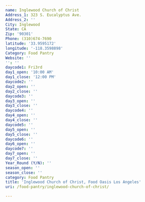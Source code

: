 ```yaml
---
name: Inglewood Church of Christ
Address_1: 323 S. Eucalyptus Ave.
Address_2: ''
City: Inglewood
State: CA
Zip: '90301'
Phone: (310)674-7690
latitude: '33.9595172'
longitude: '-118.3598898'
Category: Food Pantry
Website: ''
'': ''
daycode1: Fri3rd
day1_open: '10:00 AM'
day1_close: '12:00 PM'
daycode2: ''
day2_open: ''
day2_close: ''
daycode3: ''
day3_open: ''
day3_close: ''
daycode4: ''
day4_open: ''
day4_close: ''
daycode5: ''
day5_open: ''
day5_close: ''
daycode6: ''
day6_open: ''
daycode7: ''
day7_open: ''
day7_close: ''
Year_Round (Y/N): ''
season_open: ''
season_close: ''
category: Food Pantry
title: 'Inglewood Church of Christ, Food Oasis Los Angeles'
uri: /food-pantry/inglewood-church-of-christ/

---
```

